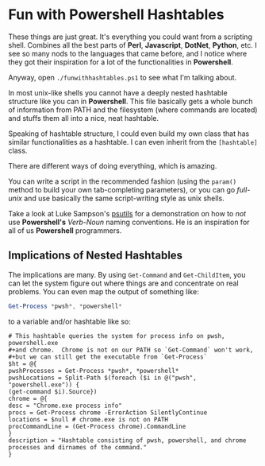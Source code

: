 # Fun with Powershell Hashtables

These things are just great.  It's everything you could want from a scripting shell.
Combines all the best parts of **Perl**, **Javascript**, **DotNet**, **Python**, etc.
I see so many nods to the languages that came before, and I notice where they got their inspiration
for a lot of the functionalities in **Powershell**.

Anyway, open `./funwithhashtables.ps1` to see what I'm talking about.

In most unix-like shells you cannot have a deeply nested hashtable structure like you can in **Powershell**.
This file basically gets a whole bunch of information from PATH and the filesystem (where commands are located) and
stuffs them all into a nice, neat hashtable.

Speaking of hashtable structure, I could even build my own class that has similar functionalities as a
hashtable.  I can even inherit from the `[hashtable]` class.

There are different ways of doing everything, which is amazing.

You can write a script in the recommended fashion (using the `param()` method to build your own tab-completing parameters), or
you can go _full-unix_ and use basically the same script-writing style as unix shells.

Take a look at Luke Sampson's [psutils](https://github.com/lukesampson/psutils) for a demonstration on how
to _not_ use **Powershell's** _Verb-Noun_ naming conventions.  He is an inspiration for all
of us **Powershell** programmers.

## Implications of Nested Hashtables

The implications are many.  By using `Get-Command` and `Get-ChildItem`, you can let the system figure out where things are
and concentrate on real problems.  You can even map the output of something like:

```powershell
Get-Process *pwsh*, *powershell*
```

to a variable and/or hashtable like so:

```pwsh
# This hashtable queries the system for process info on pwsh, powershell.exe
#+and chrome.  Chrome is not on our PATH so `Get-Command` won't work,
#+but we can still get the executable from `Get-Process`
$ht = @{
pwshProcesses = Get-Process *pwsh*, *powershell*
pwshLocations = Split-Path $(foreach ($i in @("pwsh", "powershell.exe")) {
(get-command $i).Source})
chrome = @{
desc = "Chrome.exe process info"
procs = Get-Process chrome -ErrorAction SilentlyContinue
locations = $null # chrome.exe is not on PATH
procCommandLine = (Get-Process chrome).CommandLine
}
description = "Hashtable consisting of pwsh, powershell, and chrome processes and dirnames of the command."
}
```
